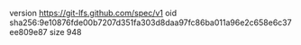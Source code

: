 version https://git-lfs.github.com/spec/v1
oid sha256:9e10876fde00b7207d351fa303d8daa97fc86ba011a96e2c658e6c37ee809e87
size 948
